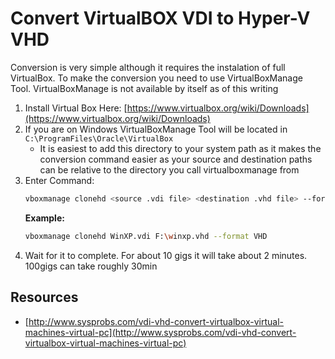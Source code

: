 # Convert VirtualBOX VDI to Hyper-V VHD

Conversion is very simple although it requires the instalation of full VirtualBox. To make the conversion you need to use VirtualBoxManage Tool. VirtualBoxManage is not available by itself as of this writing

1. Install Virtual Box Here: [https://www.virtualbox.org/wiki/Downloads](https://www.virtualbox.org/wiki/Downloads)
2. If you are on Windows VirtualBoxManage Tool will be located in `C:\ProgramFiles\Oracle\VirtualBox` 
    * It is easiest to add this directory to your system path as it makes the conversion command easier as your source and destination paths can be relative to the directory you call virtualboxmanage from
3. Enter Command: 
    ```bash
    vboxmanage clonehd <source .vdi file> <destination .vhd file> --format VHD
    ```
    **Example:**
    ```bash
    vboxmanage clonehd WinXP.vdi F:\winxp.vhd --format VHD
    ```
4. Wait for it to complete. For about 10 gigs it will take about 2 minutes. 100gigs can take roughly 30min



## Resources
* [http://www.sysprobs.com/vdi-vhd-convert-virtualbox-virtual-machines-virtual-pc](http://www.sysprobs.com/vdi-vhd-convert-virtualbox-virtual-machines-virtual-pc)
